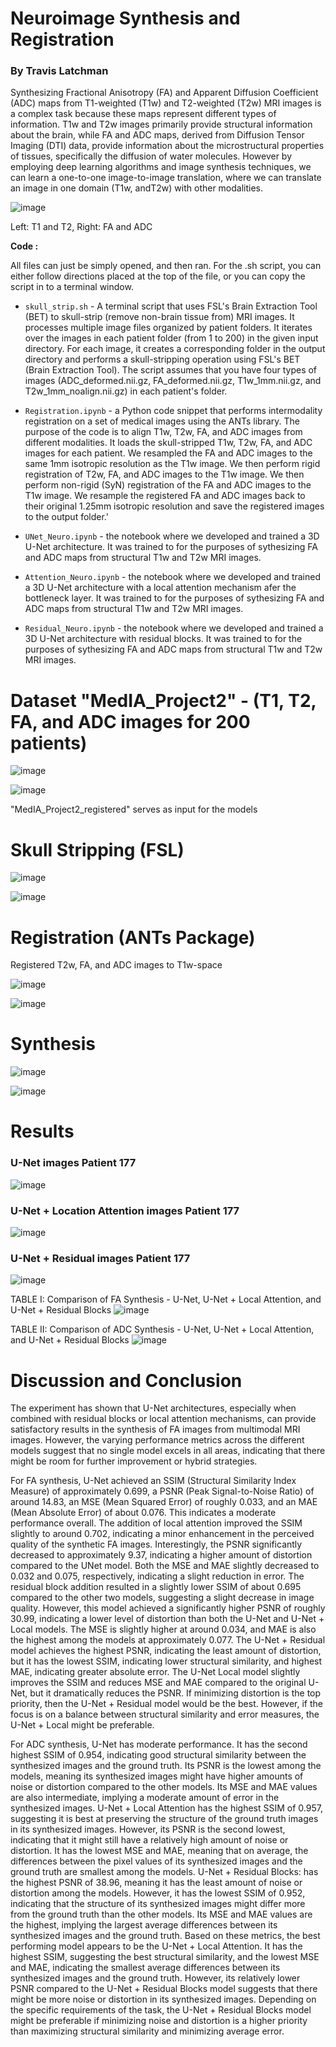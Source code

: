 # Neuroimage Synthesis and Registration

### By Travis Latchman


Synthesizing Fractional Anisotropy (FA) and Apparent Diffusion Coefficient (ADC) maps from T1-weighted (T1w) and T2-weighted (T2w)  MRI images is a complex task because these maps represent different types of information. T1w and T2w images primarily provide structural information about the brain, while FA and ADC maps, derived from Diffusion Tensor Imaging (DTI) data, provide information about the microstructural properties of tissues, specifically the diffusion of water molecules. However by employing deep learning algorithms and image synthesis techniques, we can learn a one-to-one image-to-image translation, where we can translate an image in one domain (T1w, andT2w) with other modalities.  

![image](https://github.com/travislatchman/Neuroimage-Registration-and-Synthesis/assets/32372013/8d7be78b-3627-40dc-981c-11b6fdc62893)  

Left: T1 and T2, Right: FA and ADC


**Code :**  

All files can just be simply opened, and then ran. For the .sh script, you can either follow directions placed at the top of the file, or you can copy the script in to a terminal window. 

* `skull_strip.sh` -   A terminal script that uses FSL's Brain Extraction Tool (BET) to skull-strip (remove non-brain tissue from) MRI images. It processes multiple image files organized by patient folders. It iterates over the images in each patient folder (from 1 to 200) in the given input directory. For each image, it creates a corresponding folder in the output directory and performs a skull-stripping operation using FSL's BET (Brain Extraction Tool). The script assumes that you have four types of images (ADC_deformed.nii.gz, FA_deformed.nii.gz, T1w_1mm.nii.gz, and T2w_1mm_noalign.nii.gz) in each patient's folder.

* `Registration.ipynb`  - a Python code snippet that performs intermodality registration on a set of medical images using the ANTs library. The purpose of the code is to align T1w, T2w, FA, and ADC images from different modalities. It loads the skull-stripped T1w, T2w, FA, and ADC images for each patient. We resampled the FA and ADC images to the same 1mm isotropic resolution as the T1w image. We then perform rigid registration of T2w, FA, and ADC images to the T1w image. We then perform non-rigid (SyN) registration of the FA and ADC images to the T1w image. We resample the registered FA and ADC images back to their original 1.25mm isotropic resolution and save the registered images to the output folder.'

* `UNet_Neuro.ipynb` - the notebook where we developed and trained a 3D U-Net architecture. It was trained to for the purposes of sythesizing FA and ADC maps from structural T1w and T2w MRI images. 
  
* `Attention_Neuro.ipynb` - the notebook where we developed and trained a 3D U-Net architecture with a local attention mechanism afer the bottleneck layer. It was trained to for the purposes of sythesizing FA and ADC maps from structural T1w and T2w MRI images. 

* `Residual_Neuro.ipynb` - the notebook where we developed and trained a 3D U-Net architecture with residual blocks. It was trained to for the purposes of sythesizing FA and ADC maps from structural T1w and T2w MRI images.


# Dataset "MedIA_Project2" -  (T1, T2, FA, and ADC images for 200 patients)  

![image](https://github.com/travislatchman/Neuroimage-Registration-and-Synthesis/assets/32372013/37679dfb-d8d9-44dd-b7b7-61880b9774cf)  

![image](https://github.com/travislatchman/Neuroimage-Registration-and-Synthesis/assets/32372013/25fc60b5-179e-4ae9-8bfc-4e3887998d54)  

"MedIA_Project2_registered" serves as input for the models


# Skull Stripping (FSL) 
![image](https://github.com/travislatchman/Neuroimage-Registration-and-Synthesis/assets/32372013/518e2563-f56e-42d2-8e64-1586d7c25bdf)

![image](https://github.com/travislatchman/Neuroimage-Registration-and-Synthesis/assets/32372013/24c4d4c6-0746-42e9-ad83-1157ed294bd6)


# Registration (ANTs Package)

Registered T2w, FA, and ADC images to T1w-space  

![image](https://github.com/travislatchman/Neuroimage-Registration-and-Synthesis/assets/32372013/ba001c12-627c-42de-b2fe-5ef639866680)

![image](https://github.com/travislatchman/Neuroimage-Registration-and-Synthesis/assets/32372013/47edac0b-3061-4dba-8a3b-4551070c8d6e)


# Synthesis

![image](https://github.com/travislatchman/Neuroimage-Registration-and-Synthesis/assets/32372013/83e71c39-380a-4260-a5a7-87aec34a9e1c)

![image](https://github.com/travislatchman/Neuroimage-Registration-and-Synthesis/assets/32372013/a59a3f37-9834-499a-b571-e5e7d880f2e2)
 


# Results  
### U-Net images Patient 177
![image](https://github.com/travislatchman/Neuroimage-Registration-and-Synthesis/assets/32372013/b4120637-dbf7-408a-83fb-912a4238bfd0)


### U-Net + Location Attention images Patient 177  
![image](https://github.com/travislatchman/Neuroimage-Registration-and-Synthesis/assets/32372013/c59a16c7-5a35-4737-bf74-ccdf05466e03)
 

### U-Net + Residual images Patient 177  
![image](https://github.com/travislatchman/Neuroimage-Registration-and-Synthesis/assets/32372013/6e447acd-f095-4fa3-a9aa-5092a37cd986)

  

TABLE I: Comparison of FA Synthesis - U-Net, U-Net + Local Attention, and U-Net + Residual Blocks
![image](https://github.com/travislatchman/Neuroimage-Registration-and-Synthesis/assets/32372013/632399a9-f883-4ec3-a580-3f7dbab266f6)


TABLE II: Comparison of ADC Synthesis - U-Net, U-Net + Local Attention, and U-Net + Residual Blocks
![image](https://github.com/travislatchman/Neuroimage-Registration-and-Synthesis/assets/32372013/be021db2-2aa2-4f5b-984c-15741a13f9d2)


# Discussion and Conclusion

The experiment has shown that U-Net architectures, especially when combined with residual blocks or local attention mechanisms, can provide satisfactory results in the synthesis of FA images from multimodal MRI images. However, the varying performance metrics across the different models suggest that no single model excels in all areas, indicating that there might be room for further improvement or hybrid strategies. 

For FA synthesis, U-Net achieved an SSIM (Structural
Similarity Index Measure) of approximately 0.699, a PSNR
(Peak Signal-to-Noise Ratio) of around 14.83, an MSE (Mean
Squared Error) of roughly 0.033, and an MAE (Mean Absolute
Error) of about 0.076. This indicates a moderate performance
overall. The addition of local attention improved the SSIM
slightly to around 0.702, indicating a minor enhancement in
the perceived quality of the synthetic FA images. Interestingly,
the PSNR significantly decreased to approximately 9.37, indicating a higher amount of distortion compared to the UNet model. Both the MSE and MAE slightly decreased to
0.032 and 0.075, respectively, indicating a slight reduction
in error. The residual block addition resulted in a slightly
lower SSIM of about 0.695 compared to the other two models,
suggesting a slight decrease in image quality. However, this
model achieved a significantly higher PSNR of roughly 30.99,
indicating a lower level of distortion than both the U-Net and
U-Net + Local models. The MSE is slightly higher at around
0.034, and MAE is also the highest among the models at
approximately 0.077. The U-Net + Residual model achieves
the highest PSNR, indicating the least amount of distortion, but
it has the lowest SSIM, indicating lower structural similarity,
and highest MAE, indicating greater absolute error. The U-Net Local model slightly improves the SSIM and reduces MSE
and MAE compared to the original U-Net, but it dramatically
reduces the PSNR. If minimizing distortion is the top priority,
then the U-Net + Residual model would be the best. However,
if the focus is on a balance between structural similarity and
error measures, the U-Net + Local might be preferable.  


For ADC synthesis, U-Net has moderate performance. It has
the second highest SSIM of 0.954, indicating good structural
similarity between the synthesized images and the ground
truth. Its PSNR is the lowest among the models, meaning its
synthesized images might have higher amounts of noise or
distortion compared to the other models. Its MSE and MAE
values are also intermediate, implying a moderate amount of
error in the synthesized images. U-Net + Local Attention has
the highest SSIM of 0.957, suggesting it is best at preserving
the structure of the ground truth images in its synthesized
images. However, its PSNR is the second lowest, indicating
that it might still have a relatively high amount of noise or distortion. It has the lowest MSE and MAE, meaning that
on average, the differences between the pixel values of its
synthesized images and the ground truth are smallest among
the models. U-Net + Residual Blocks: has the highest PSNR
of 38.96, meaning it has the least amount of noise or distortion
among the models. However, it has the lowest SSIM of 0.952,
indicating that the structure of its synthesized images might
differ more from the ground truth than the other models. Its
MSE and MAE values are the highest, implying the largest
average differences between its synthesized images and the
ground truth. Based on these metrics, the best performing
model appears to be the U-Net + Local Attention. It has the
highest SSIM, suggesting the best structural similarity, and
the lowest MSE and MAE, indicating the smallest average
differences between its synthesized images and the ground truth. However, its relatively lower PSNR compared to the
U-Net + Residual Blocks model suggests that there might be
more noise or distortion in its synthesized images. Depending
on the specific requirements of the task, the U-Net + Residual
Blocks model might be preferable if minimizing noise and
distortion is a higher priority than maximizing structural
similarity and minimizing average error.












